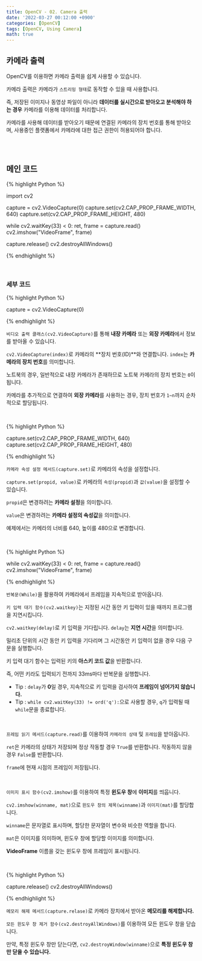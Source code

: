 ```yaml
---
title: OpenCV - 02. Camera 출력
date: '2022-03-27 00:12:00 +0900'
categories: [OpenCV]
tags: [OpenCV, Using Camera]
math: true
---
```


## 카메라 출력

OpenCV를 이용하면 카메라 출력을 쉽게 사용할 수 있습니다.

카메라 출력은 카메라가 `스트리밍 형태`로 동작할 수 있을 때 사용합니다.

즉, 저장된 이미지나 동영상 파일이 아니라 **데이터를 실시간으로 받아오고 분석해야 하는 경우** 카메라를 이용해 데이터를 처리합니다.

카메라를 사용해 데이터를 받아오기 때문에 연결된 카메라의 장치 번호를 통해 받아오며, 사용중인 플랫폼에서 카메라에 대한 접근 권한이 허용되어야 합니다.

<br>
<br>

## 메인 코드

{% highlight Python %}

import cv2

capture = cv2.VideoCapture(0)
capture.set(cv2.CAP_PROP_FRAME_WIDTH, 640)
capture.set(cv2.CAP_PROP_FRAME_HEIGHT, 480)

while cv2.waitKey(33) < 0:
    ret, frame = capture.read()
    cv2.imshow("VideoFrame", frame)

capture.release()
cv2.destroyAllWindows()

{% endhighlight %}

<br>

### 세부 코드

{% highlight Python %}

capture = cv2.VideoCapture(0)

{% endhighlight %}

`비디오 출력 클래스(cv2.VideoCapture)`를 통해 **내장 카메라** 또는 **외장 카메라**에서 정보를 받아올 수 있습니다.

`cv2.VideoCapture(index)`로 카메라의 **장치 번호(ID)**와 연결합니다. `index`는 **카메라의 장치 번호**를 의미합니다.

노트북의 경우, 일반적으로 내장 카메라가 존재하므로 노트북 카메라의 장치 번호는 `0`이 됩니다.

카메라를 추가적으로 연결하여 **외장 카메라**를 사용하는 경우, 장치 번호가 `1~n`까지 순차적으로 할당됩니다.

<br>

{% highlight Python %}

capture.set(cv2.CAP_PROP_FRAME_WIDTH, 640)
capture.set(cv2.CAP_PROP_FRAME_HEIGHT, 480)

{% endhighlight %}

`카메라 속성 설정 메서드(capture.set)`로 카메라의 속성을 설정합니다.

`capture.set(propid, value)`로 카메라의 `속성(propid)`과 `값(value)`을 설정할 수 있습니다.

`propid`은 변경하려는 **카메라 설정**을 의미합니다.

`value`은 변경하려는 **카메라 설정의 속성값**을 의미합니다.

예제에서는 카메라의 너비를 640, 높이를 480으로 변경합니다.

<br>

{% highlight Python %}

while cv2.waitKey(33) < 0:
    ret, frame = capture.read()
    cv2.imshow("VideoFrame", frame)

{% endhighlight %}

`반복문(While)`을 활용하여 카메라에서 프레임을 지속적으로 받아옵니다.

`키 입력 대기 함수(cv2.waitkey)`는 지정된 시간 동안 키 입력이 있을 때까지 프로그램을 지연시킵니다.

`cv2.waitkey(delay)`로 키 입력을 기다립니다. `delay`는 **지연 시간**을 의미합니다.

밀리초 단위의 시간 동안 키 입력을 기다리며 그 시간동안 키 입력이 없을 경우 다음 구문을 실행합니다. 

키 입력 대기 함수는 입력된 키의 **아스키 코드 값**을 반환합니다.

즉, 어떤 키라도 입력되기 전까지 33ms마다 반복문을 실행합니다.

- Tip : `delay`가 **0**일 경우, 지속적으로 키 입력을 검사하여 **프레임이 넘어가지 않습니다.**
- Tip : `while cv2.waitKey(33) != ord('q'):`으로 사용할 경우, `q`가 입력될 때 `while`문을 종료합니다.

<br>

`프레임 읽기 메서드(capture.read)`를 이용하여 `카메라의 상태` 및 `프레임`을 받아옵니다.

`ret`은 카메라의 상태가 저장되며 정상 작동할 경우 `True`를 반환합니다. 작동하지 않을 경우 `False`를 반환합니다.

`frame`에 현재 시점의 프레임이 저장됩니다.

<br>

`이미지 표시 함수(cv2.imshow)`를 이용하여 특정 **윈도우 창**에 **이미지**를 띄웁니다.

`cv2.imshow(winname, mat)`으로 `윈도우 창의 제목(winname)`과 `이미지(mat)`를 할당합니다.

`winname`은 문자열로 표시하며, 할당한 문자열이 변수와 비슷한 역할을 합니다. 

`mat`은 이미지를 의미하며, 윈도우 창에 할당할 이미지를 의미합니다.

**VideoFrame** 이름을 갖는 윈도우 창에 프레임이 표시됩니다.

<br>

{% highlight Python %}

capture.release()
cv2.destroyAllWindows()

{% endhighlight %}

`메모리 해제 메서드(capture.relase)`로 카메라 장치에서 받아온 **메모리를 해제합니다.**

`모든 윈도우 창 제거 함수(cv2.destroyAllWindows)`를 이용하여 모든 윈도우 창을 닫습니다.

만약, 특정 윈도우 창만 닫는다면, `cv2.destroyWindow(winname)`으로 **특정 윈도우 창만 닫을 수 있습니다.**